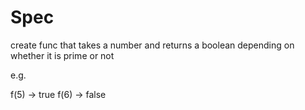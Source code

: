 # Spec

create func that takes a number and returns a boolean depending on whether it is prime or not

e.g.

f(5) -> true
f(6) -> false
